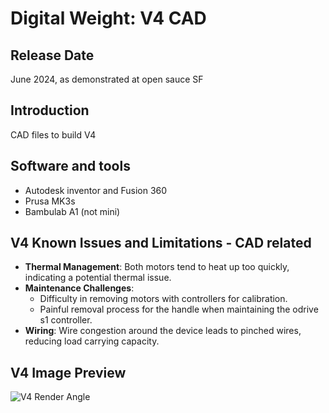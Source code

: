 # Digital Weight: V4 CAD

## Release Date

June 2024, as demonstrated at open sauce SF

## Introduction

CAD files to build V4

## Software and tools

- Autodesk inventor and Fusion 360
- Prusa MK3s
- Bambulab A1 (not mini)

## V4 Known Issues and Limitations - CAD related

- **Thermal Management**: Both motors tend to heat up too quickly, indicating a potential thermal issue.
- **Maintenance Challenges**:
  - Difficulty in removing motors with controllers for calibration.
  - Painful removal process for the handle when maintaining the odrive s1 controller.
- **Wiring**: Wire congestion around the device leads to pinched wires, reducing load carrying capacity.

## V4 Image Preview

![V4 Render Angle](v4/images/render_angle.png)
